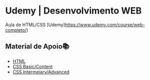 
# Udemy | Desenvolvimento WEB

Aula de HTML/CSS [Udemy]https://www.udemy.com/course/web-completo/)

## Material de Apoio📚
- [HTML](https://www.notion.so/HTML-5-fec55b2625594d0883e2f13186e59dc5?pvs=4)
- [CSS Basic/Content](https://www.notion.so/Basic-Content-d899c9b30e6d455688f1c34ff064adfe?pvs=4)
- [CSS Intermeiary/Advanced](https://www.notion.so/Intermeiary-Advanced-4e9338e792b141c1b2422db643ae3908?pvs=4)

